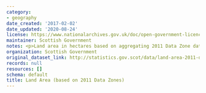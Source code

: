 ```yaml
---
category:
- geography
date_created: '2017-02-02'
date_updated: '2020-08-24'
license: https://www.nationalarchives.gov.uk/doc/open-government-licence/version/3/
maintainer: Scottish Government
notes: <p>Land area in hectares based on aggregating 2011 Data Zone data.</p>
organization: Scottish Government
original_dataset_link: http://statistics.gov.scot/data/land-area-2011-data-zone-based
records: null
resources: []
schema: default
title: Land Area (based on 2011 Data Zones)
---
```

